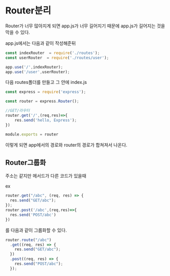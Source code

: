 # Router분리

Router가 너무 많아지게 되면 app.js가 너무 길어지기 때문에 app.js가 길어지는 것을 막을 수 있다. 

app.js에서는 다음과 같이 작성해준뒤 

```javascript
const indexRouter  = require('./routes');
const userRouter  = require('./routes/user');

app.use('/',indexRouter);
app.use('/user',userRouter);
```

다음 routes폴더를 만들고 그 안에 index.js

```javascript
const express = require('express');

const router = express.Router();

//GET/라우터
router.get('/',(req,res)=>{
    res.send('hello, Express');
})

module.exports = router
```

이렇게 되면 app에서의 경로와 router의 경로가 합쳐져서 나온다. 



## Router그룹화

주소는 같지만 메서드가 다른 코드가 있을때

ex

```javascript
router.get("/abc", (req, res) => {
  res.send("GET/abc");
});
router.post('/abc',(req,res)=>{
  res.send('POST/abc')
})
```

를 다음과 같이 그룹화할 수 있다. 

```javascript
router.route("/abc")
  .get((req, res) => {
    res.send("GET/abc");
  })
  .post((req, res) => {
    res.send("POST/abc");
  });
```

